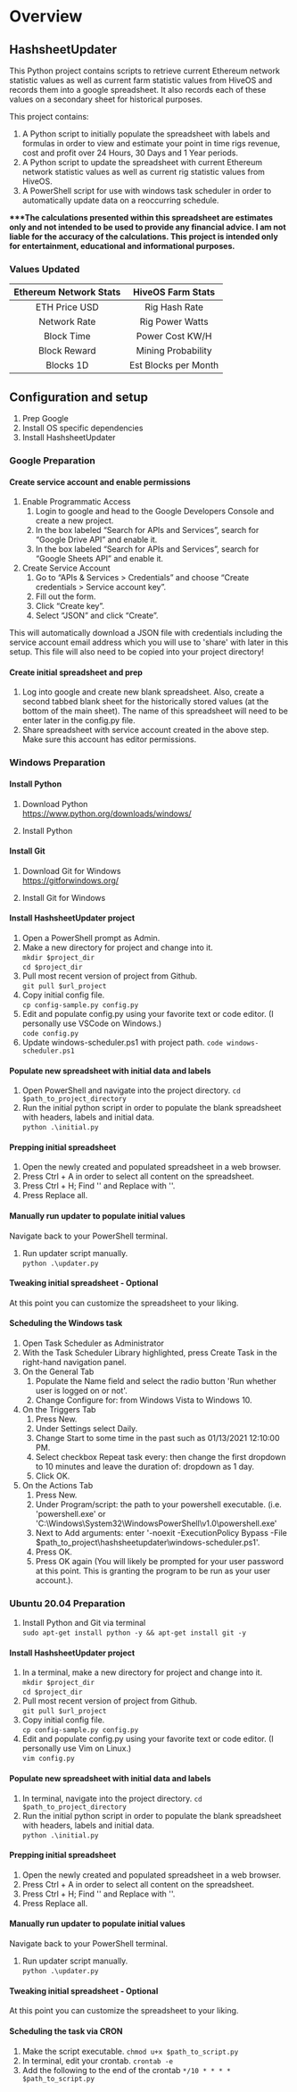 # Overview
## HashsheetUpdater
This Python project contains scripts to retrieve current Ethereum network statistic values as well as current farm statistic values from HiveOS and records them into a google spreadsheet. It also records each of these values on a secondary sheet for historical purposes.

This project contains:  
   1. A Python script to initially populate the spreadsheet with labels and formulas in order to view and estimate your point in time rigs revenue, cost and profit over 24 Hours, 30 Days and 1 Year periods.
   1. A Python script to update the spreadsheet with current Ethereum network statistic values as well as current rig statistic values from HiveOS.
   1. A PowerShell script for use with windows task scheduler in order to automatically update data on a reoccurring schedule.

**\*\*\*The calculations presented within this spreadsheet are estimates only and not intended to be used to provide any financial advice. I am not liable for the accuracy of the calculations. This project is intended only for entertainment, educational and informational purposes.**  

### Values Updated  
|Ethereum Network Stats|HiveOS Farm Stats|
| :------------------: | :--------: |
|ETH Price USD|Rig Hash Rate|
Network Rate|Rig Power Watts|
Block Time|Power Cost KW/H|
Block Reward|Mining Probability|
Blocks 1D|Est Blocks per Month|

## Configuration and setup
   1. Prep Google
   1. Install OS specific dependencies
   1. Install HashsheetUpdater    

### Google Preparation
#### Create service account and enable permissions  
   1. Enable Programmatic Access
      1. Login to google and head to the Google Developers Console and create a new project.
      1. In the box labeled “Search for APIs and Services”, search for “Google Drive API” and enable it.
      1. In the box labeled “Search for APIs and Services”, search for “Google Sheets API” and enable it.
   1. Create Service Account
      1. Go to “APIs & Services > Credentials” and choose “Create credentials > Service account key”.
      1. Fill out the form.
      1. Click “Create key”.
      1. Select “JSON” and click “Create”.

This will automatically download a JSON file with credentials including the service account email address which you will use to 'share' with later in this setup. This file will also need to be copied into your project directory!

#### Create initial spreadsheet and prep  
   1. Log into google and create new blank spreadsheet. Also, create a second tabbed blank sheet for the historically stored values (at the bottom of the main sheet).
   The name of this spreadsheet will need to be enter later in the config.py file.
   1. Share spreadsheet with service account created in the above step. Make sure this account has editor permissions.

### Windows Preparation
#### Install Python
   1. Download Python  
   https://www.python.org/downloads/windows/

   1. Install Python

#### Install Git
   1. Download Git for Windows  
   https://gitforwindows.org/

   1. Install Git for Windows

#### Install HashsheetUpdater project
   1. Open a PowerShell prompt as Admin.  
   1. Make a new directory for project and change into it.  
   `mkdir $project_dir`  
   `cd $project_dir`  
   1. Pull most recent version of project from Github.  
   `git pull $url_project`  
   1. Copy initial config file.  
   `cp config-sample.py config.py`  
   1. Edit and populate config.py using your favorite text or code editor. (I personally use VSCode on Windows.)  
   `code config.py`  
   1. Update windows-scheduler.ps1 with project path.
   `code windows-scheduler.ps1`
   
#### Populate new spreadsheet with initial data and labels  
   1. Open PowerShell and navigate into the project directory.
   `cd $path_to_project_directory`
   1. Run the initial python script in order to populate the blank spreadsheet with headers, labels and initial data.  
   `python .\initial.py`  

#### Prepping initial spreadsheet
   1. Open the newly created and populated spreadsheet in a web browser.  
   1. Press Ctrl + A in order to select all content on the spreadsheet.  
   1. Press Ctrl + H; Find '\' and Replace with ''.
   1. Press Replace all.

#### Manually run updater to populate initial values
Navigate back to your PowerShell terminal.  
   1. Run updater script manually.  
   `python .\updater.py `

#### Tweaking initial spreadsheet - Optional  
At this point you can customize the spreadsheet to your liking.

#### Scheduling the Windows task  
   1. Open Task Scheduler as Administrator  
   1. With the Task Scheduler Library highlighted, press Create Task in the right-hand navigation panel.  
   1. On the General Tab  
      1. Populate the Name field and select the radio button 'Run whether user is logged on or not'.  
      1. Change Configure for: from Windows Vista to Windows 10.  
   1. On the Triggers Tab  
      1. Press New.  
      1. Under Settings select Daily.   
      1. Change Start to some time in the past such as 01/13/2021 12:10:00 PM. 
      1. Select checkbox Repeat task every: then change the first dropdown to 10 minutes and leave the duration of: dropdown as 1 day.  
      1. Click OK.   
   1. On the Actions Tab  
      1. Press New.  
      1. Under Program/script: the path to your powershell executable. (i.e. 'powershell.exe' or 'C:\Windows\System32\WindowsPowerShell\v1.0\powershell.exe'  
      1. Next to Add arguments: enter '-noexit -ExecutionPolicy Bypass -File $path_to_project\hashsheetupdater\windows-scheduler.ps1'.  
      1. Press OK.  
      1. Press OK again (You will likely be prompted for your user password at this point. This is granting the program to be run as your user account.).  

### Ubuntu 20.04 Preparation  
   1.  Install Python and Git via terminal  
   `sudo apt-get install python -y && apt-get install git -y`

#### Install HashsheetUpdater project
   1. In a terminal, make a new directory for project and change into it.  
   `mkdir $project_dir`  
   `cd $project_dir`  
   1. Pull most recent version of project from Github.  
   `git pull $url_project`  
   1. Copy initial config file.  
   `cp config-sample.py config.py`  
   1. Edit and populate config.py using your favorite text or code editor. (I personally use Vim on Linux.)  
   `vim config.py`  
   
   
#### Populate new spreadsheet with initial data and labels  
   1. In terminal, navigate into the project directory.
   `cd $path_to_project_directory`
   1. Run the initial python script in order to populate the blank spreadsheet with headers, labels and initial data.  
   `python .\initial.py`  

#### Prepping initial spreadsheet
   1. Open the newly created and populated spreadsheet in a web browser.  
   1. Press Ctrl + A in order to select all content on the spreadsheet.  
   1. Press Ctrl + H; Find '\' and Replace with ''.
   1. Press Replace all.

#### Manually run updater to populate initial values
Navigate back to your PowerShell terminal.  
   1. Run updater script manually.  
   `python .\updater.py `

#### Tweaking initial spreadsheet - Optional  
At this point you can customize the spreadsheet to your liking.

#### Scheduling the task via CRON  
   1. Make the script executable.
   `chmod u+x $path_to_script.py`
   1. In terminal, edit your crontab.
   `crontab -e`
   1.  Add the following to the end of the crontab
   `*/10 * * * * $path_to_script.py`